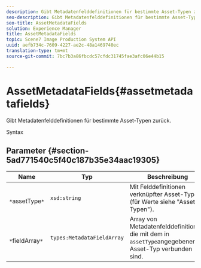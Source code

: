 ```yaml
---
description: Gibt Metadatenfelddefinitionen für bestimmte Asset-Typen zurück.
seo-description: Gibt Metadatenfelddefinitionen für bestimmte Asset-Typen zurück.
seo-title: AssetMetadataFields
solution: Experience Manager
title: AssetMetadataFields
topic: Scene7 Image Production System API
uuid: aefb734c-7609-4227-ae2c-48a1469740ec
translation-type: tm+mt
source-git-commit: 7bc7b3a86fbcdc57cfdc31745fae3afc06e44b15

---
```



# AssetMetadataFields{#assetmetadatafields}

Gibt Metadatenfelddefinitionen für bestimmte Asset-Typen zurück.

Syntax

## Parameter {#section-5ad771540c5f40c187b35e34aac19305}

| Name | Typ | Beschreibung |
|---|---|---|
| ` *`assetType`*` | `xsd:string` | Mit Felddefinitionen verknüpfter Asset-Typ (für Werte siehe &quot;Asset-Typen&quot;). |
| ` *`fieldArray`*` | `types:MetadataFieldArray` | Array von Metadatenfelddefinitionen, die mit dem in `assetType`angegebenen Asset-Typ verbunden sind. |

